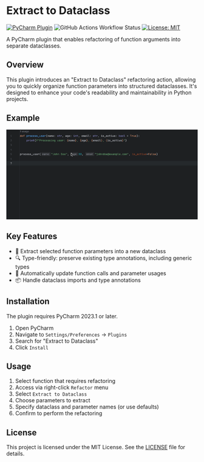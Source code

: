 # Extract to Dataclass

[![PyCharm Plugin](https://img.shields.io/jetbrains/plugin/v/24800-extract-to-dataclass.svg)](https://plugins.jetbrains.com/plugin/24800-extract-to-dataclass)
![GitHub Actions Workflow Status](https://img.shields.io/github/actions/workflow/status/alexdrydew/ExtractToDataclass/check.yml)
[![License: MIT](https://img.shields.io/badge/License-MIT-yellow.svg)](https://opensource.org/licenses/MIT)

A PyCharm plugin that enables refactoring of function arguments into separate dataclasses.

## Overview

This plugin introduces an "Extract to Dataclass" refactoring action, allowing you to quickly organize function
parameters into structured dataclasses. It's designed to enhance your code's readability and maintainability in Python
projects.

## Example

![Plugin Demo](docs/demo.gif)

## Key Features

- 🚀 Extract selected function parameters into a new dataclass
- 🔍 Type-friendly: preserve existing type annotations, including generic types
- 🔄 Automatically update function calls and parameter usages
- 📦 Handle dataclass imports and type annotations

## Installation

The plugin requires PyCharm 2023.1 or later.

1. Open PyCharm
2. Navigate to `Settings/Preferences` → `Plugins`
3. Search for "Extract to Dataclass"
4. Click `Install`

## Usage

1. Select function that requires refactoring
2. Access via right-click `Refactor` menu
3. Select `Extract to Dataclass`
4. Choose parameters to extract
5. Specify dataclass and parameter names (or use defaults)
6. Confirm to perform the refactoring

## License

This project is licensed under the MIT License. See the [LICENSE](LICENSE) file for details.

